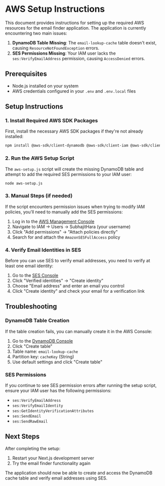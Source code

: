 # AWS Setup Instructions

This document provides instructions for setting up the required AWS resources for the email finder application. The application is currently encountering two main issues:

1. **DynamoDB Table Missing**: The `email-lookup-cache` table doesn't exist, causing `ResourceNotFoundException` errors.
2. **SES Permissions Missing**: Your IAM user lacks the `ses:VerifyEmailAddress` permission, causing `AccessDenied` errors.

## Prerequisites

- Node.js installed on your system
- AWS credentials configured in your `.env` and `.env.local` files

## Setup Instructions

### 1. Install Required AWS SDK Packages

First, install the necessary AWS SDK packages if they're not already installed:

```bash
npm install @aws-sdk/client-dynamodb @aws-sdk/client-iam @aws-sdk/client-ses
```

### 2. Run the AWS Setup Script

The `aws-setup.js` script will create the missing DynamoDB table and attempt to add the required SES permissions to your IAM user:

```bash
node aws-setup.js
```

### 3. Manual Steps (if needed)

If the script encounters permission issues when trying to modify IAM policies, you'll need to manually add the SES permissions:

1. Log in to the [AWS Management Console](https://console.aws.amazon.com/)
2. Navigate to IAM → Users → SubhajitHara (your username)
3. Click "Add permissions" → "Attach policies directly"
4. Search for and attach the `AmazonSESFullAccess` policy

### 4. Verify Email Identities in SES

Before you can use SES to verify email addresses, you need to verify at least one email identity:

1. Go to the [SES Console](https://console.aws.amazon.com/ses/)
2. Click "Verified identities" → "Create identity"
3. Choose "Email address" and enter an email you control
4. Click "Create identity" and check your email for a verification link

## Troubleshooting

### DynamoDB Table Creation

If the table creation fails, you can manually create it in the AWS Console:

1. Go to the [DynamoDB Console](https://console.aws.amazon.com/dynamodb/)
2. Click "Create table"
3. Table name: `email-lookup-cache`
4. Partition key: `cacheKey` (String)
5. Use default settings and click "Create table"

### SES Permissions

If you continue to see SES permission errors after running the setup script, ensure your IAM user has the following permissions:

- `ses:VerifyEmailAddress`
- `ses:VerifyEmailIdentity`
- `ses:GetIdentityVerificationAttributes`
- `ses:SendEmail`
- `ses:SendRawEmail`

## Next Steps

After completing the setup:

1. Restart your Next.js development server
2. Try the email finder functionality again

The application should now be able to create and access the DynamoDB cache table and verify email addresses using SES.